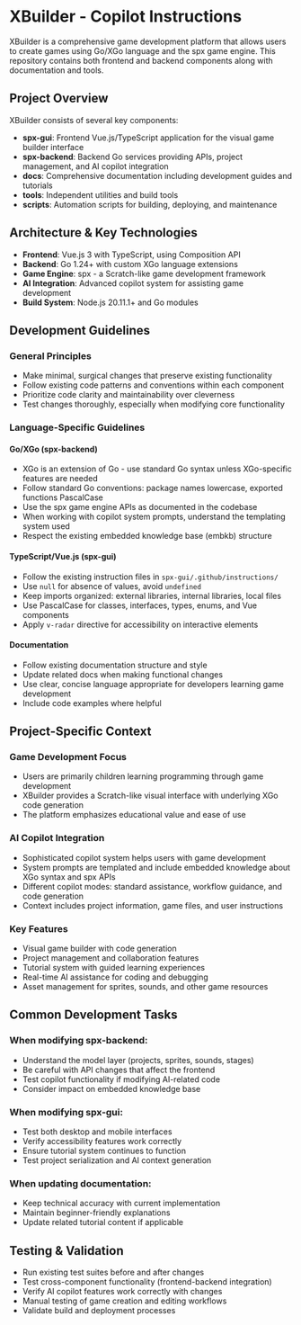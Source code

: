 # XBuilder - Copilot Instructions

XBuilder is a comprehensive game development platform that allows users to create games using Go/XGo language and the spx game engine. This repository contains both frontend and backend components along with documentation and tools.

## Project Overview

XBuilder consists of several key components:
- **spx-gui**: Frontend Vue.js/TypeScript application for the visual game builder interface
- **spx-backend**: Backend Go services providing APIs, project management, and AI copilot integration
- **docs**: Comprehensive documentation including development guides and tutorials  
- **tools**: Independent utilities and build tools
- **scripts**: Automation scripts for building, deploying, and maintenance

## Architecture & Key Technologies

- **Frontend**: Vue.js 3 with TypeScript, using Composition API
- **Backend**: Go 1.24+ with custom XGo language extensions
- **Game Engine**: spx - a Scratch-like game development framework
- **AI Integration**: Advanced copilot system for assisting game development
- **Build System**: Node.js 20.11.1+ and Go modules

## Development Guidelines

### General Principles
- Make minimal, surgical changes that preserve existing functionality
- Follow existing code patterns and conventions within each component
- Prioritize code clarity and maintainability over cleverness
- Test changes thoroughly, especially when modifying core functionality

### Language-Specific Guidelines

#### Go/XGo (spx-backend)
- XGo is an extension of Go - use standard Go syntax unless XGo-specific features are needed
- Follow standard Go conventions: package names lowercase, exported functions PascalCase
- Use the spx game engine APIs as documented in the codebase
- When working with copilot system prompts, understand the templating system used
- Respect the existing embedded knowledge base (embkb) structure

#### TypeScript/Vue.js (spx-gui)  
- Follow the existing instruction files in `spx-gui/.github/instructions/`
- Use `null` for absence of values, avoid `undefined`
- Keep imports organized: external libraries, internal libraries, local files
- Use PascalCase for classes, interfaces, types, enums, and Vue components
- Apply `v-radar` directive for accessibility on interactive elements

#### Documentation
- Follow existing documentation structure and style
- Update related docs when making functional changes
- Use clear, concise language appropriate for developers learning game development
- Include code examples where helpful

## Project-Specific Context

### Game Development Focus
- Users are primarily children learning programming through game development
- XBuilder provides a Scratch-like visual interface with underlying XGo code generation
- The platform emphasizes educational value and ease of use

### AI Copilot Integration
- Sophisticated copilot system helps users with game development
- System prompts are templated and include embedded knowledge about XGo syntax and spx APIs
- Different copilot modes: standard assistance, workflow guidance, and code generation
- Context includes project information, game files, and user instructions

### Key Features
- Visual game builder with code generation
- Project management and collaboration features
- Tutorial system with guided learning experiences
- Real-time AI assistance for coding and debugging
- Asset management for sprites, sounds, and other game resources

## Common Development Tasks

### When modifying spx-backend:
- Understand the model layer (projects, sprites, sounds, stages)
- Be careful with API changes that affect the frontend
- Test copilot functionality if modifying AI-related code
- Consider impact on embedded knowledge base

### When modifying spx-gui:
- Test both desktop and mobile interfaces
- Verify accessibility features work correctly
- Ensure tutorial system continues to function
- Test project serialization and AI context generation

### When updating documentation:
- Keep technical accuracy with current implementation
- Maintain beginner-friendly explanations
- Update related tutorial content if applicable

## Testing & Validation

- Run existing test suites before and after changes
- Test cross-component functionality (frontend-backend integration)
- Verify AI copilot features work correctly with changes
- Manual testing of game creation and editing workflows
- Validate build and deployment processes